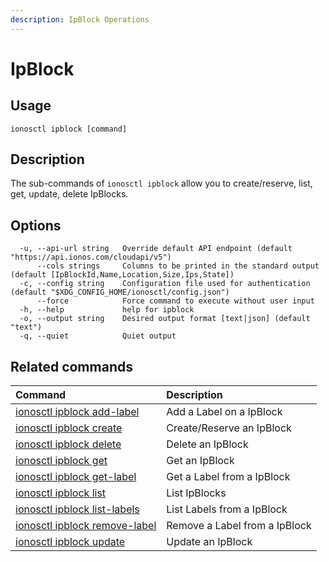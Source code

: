 ```yaml
---
description: IpBlock Operations
---
```


# IpBlock

## Usage

```text
ionosctl ipblock [command]
```

## Description

The sub-commands of `ionosctl ipblock` allow you to create/reserve, list, get, update, delete IpBlocks.

## Options

```text
  -u, --api-url string   Override default API endpoint (default "https://api.ionos.com/cloudapi/v5")
      --cols strings     Columns to be printed in the standard output (default [IpBlockId,Name,Location,Size,Ips,State])
  -c, --config string    Configuration file used for authentication (default "$XDG_CONFIG_HOME/ionosctl/config.json")
      --force            Force command to execute without user input
  -h, --help             help for ipblock
  -o, --output string    Desired output format [text|json] (default "text")
  -q, --quiet            Quiet output
```

## Related commands

| Command | Description |
| :--- | :--- |
| [ionosctl ipblock add-label](add-label.md) | Add a Label on a IpBlock |
| [ionosctl ipblock create](create.md) | Create/Reserve an IpBlock |
| [ionosctl ipblock delete](delete.md) | Delete an IpBlock |
| [ionosctl ipblock get](get.md) | Get an IpBlock |
| [ionosctl ipblock get-label](get-label.md) | Get a Label from a IpBlock |
| [ionosctl ipblock list](list.md) | List IpBlocks |
| [ionosctl ipblock list-labels](list-labels.md) | List Labels from a IpBlock |
| [ionosctl ipblock remove-label](remove-label.md) | Remove a Label from a IpBlock |
| [ionosctl ipblock update](update.md) | Update an IpBlock |


